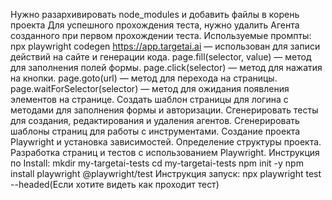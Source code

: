 Нужно разархивировать node_modules и добавить файлы в корень проекта
Для успешного прохождения теста, нужно удалить Агента созданного при первом прохождении теста.
Используемые промпты:
npx playwright codegen https://app.targetai.ai — использован для записи действий на сайте и генерации кода.
page.fill(selector, value) — метод для заполнения полей формы.
page.click(selector) — метод для нажатия на кнопки.
page.goto(url) — метод для перехода на страницы.
page.waitForSelector(selector) — метод для ожидания появления элементов на странице.
Создать шаблон страницы для логина с методами для заполнения формы и авторизации.
Сгенерировать тесты для создания, редактирования и удаления агентов.
Сгенерировать шаблоны страниц для работы с инструментами.
Создание проекта Playwright и установка зависимостей.
Определение структуры проекта.
Разработка страниц и тестов с использованием Playwright.
Инструкция по Install:
mkdir my-targetai-tests
cd my-targetai-tests
npm init -y
npm install playwright @playwright/test
Инструкция запуск:
npx playwright test --headed(Если хотите видеть как проходит тест)

